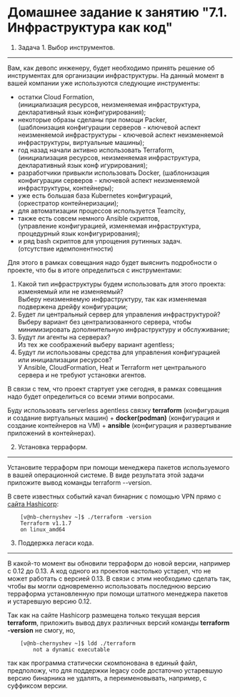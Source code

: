 
Домашнее задание к занятию "7.1. Инфраструктура как код"
===
1. Задача 1. Выбор инструментов.
---
Вам, как девопс инженеру, будет необходимо принять решение об инструментах для организации инфраструктуры. На данный момент в вашей компании уже используются следующие инструменты:

- остатки Сloud Formation,  
   (инициализация ресурсов, неизменяемая инфраструктура, декларативный язык конфигурирования);  
- некоторые образы сделаны при помощи Packer,  
   (шаблонизация конфигурации серверов - ключевой аспект неизменяемой инфраструктуры - ключевой аспект неизменяемой инфраструктуры, виртуальные машины);  
- год назад начали активно использовать Terraform,  
   (инициализация ресурсов, неизменяемая инфраструктура, декларативный язык конф
игурирования);
- разработчики привыкли использовать Docker,
   (шаблонизация конфигурации серверов - ключевой аспект неизменяемой инфраструктуры, контейнеры);  
- уже есть большая база Kubernetes конфигураций,  
   (оркестратор контейнеризации);  
- для автоматизации процессов используется Teamcity,
- также есть совсем немного Ansible скриптов,  
   (управление конфигурацией, изменяемая инфраструктура, процедурный язык конфигурирования);  
- и ряд bash скриптов для упрощения рутинных задач.  
   (отсутствие идемпонентности)

Для этого в рамках совещания надо будет выяснить подробности о проекте, что бы в итоге определиться с инструментами:

 1. Какой тип инфраструктуры будем использовать для этого проекта: изменяемый или не изменяемый?  
  Выберу неизменяемую инфраструктуру, так как изменяемая подвержена дрейфу конфигурации;  
 2. Будет ли центральный сервер для управления инфраструктурой?  
  Выберу вариант без централизованного сервера, чтобы минимизировать дополнительную инфраструктуру и обслуживание;  
 3. Будут ли агенты на серверах?  
  Из тех же соображений выберу вариант agentless;  
 4. Будут ли использованы средства для управления конфигурацией или инициализации ресурсов?  
  У Ansible, CloudFormation, Heat и Terraform нет центрального сервера и не требуют установки агентов.

В связи с тем, что проект стартует уже сегодня, в рамках совещания надо будет определиться со всеми этими вопросами.  

 Буду использовать serverless agentless связку **terraform** (конфигурация и создание виртуальных машин) + **docker(podman)** (конфигурация и создание контейнеров на VM) + **ansible** (конфигурация и развертывание приложений в контейнерах).

2. Установка терраформ.
---
Установите терраформ при помощи менеджера пакетов используемого в вашей операционной системе. В виде результата этой задачи приложите вывод команды terraform --version.

 В свете известных событий качал бинарник с помощью VPN прямо с [сайта Hashicorp](https://releases.hashicorp.com/terraform/1.1.7/terraform_1.1.7_linux_amd64.zip):

		[v@nb-chernyshev ~]$ ./terraform -version
		Terraform v1.1.7
		on linux_amd64

3. Поддержка легаси кода.
---
В какой-то момент вы обновили терраформ до новой версии, например с 0.12 до 0.13. А код одного из проектов настолько устарел, что не может работать с версией 0.13. В связи с этим необходимо сделать так, чтобы вы могли одновременно использовать последнюю версию терраформа установленную при помощи штатного менеджера пакетов и устаревшую версию 0.12.

Так как на сайте Hashicorp размещена только текущая версия **terraform**, приложить вывод двух различных версий команды **terraform -version** не смогу, но,

		[v@nb-chernyshev ~]$ ldd ./terraform 
			not a dynamic executable

так как программа статически скомпонована в единый файл, предположу, что для поддержки legacy code достаточно устаревшую версию бинарника не удалять, а переименовывать, например, с суффиксом версии.
